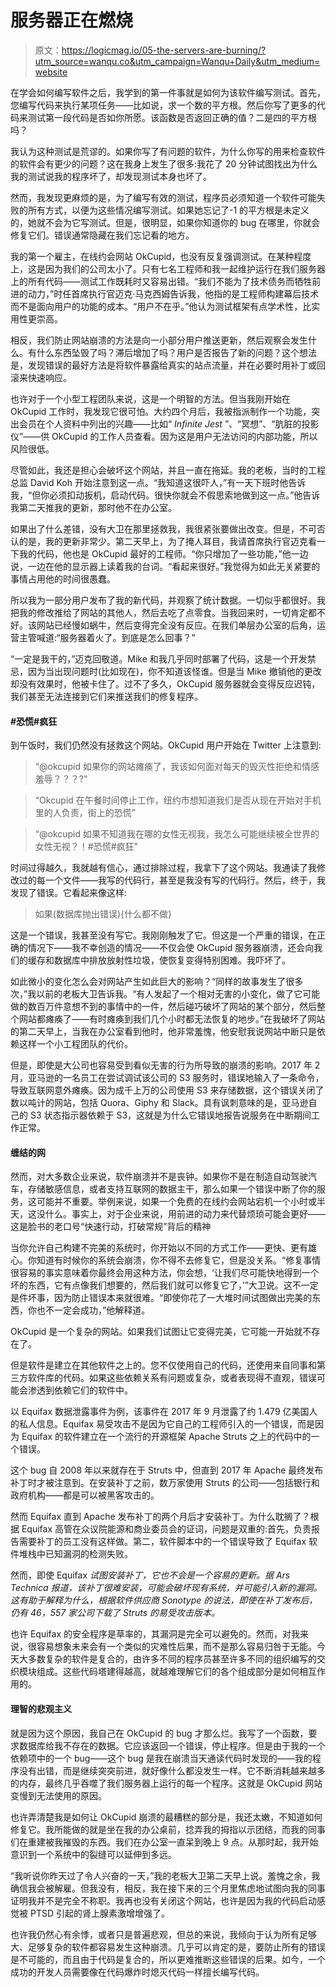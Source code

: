 # 服务器正在燃烧

> 原文：<https://logicmag.io/05-the-servers-are-burning/?utm_source=wanqu.co&utm_campaign=Wanqu+Daily&utm_medium=website>

在学会如何编写软件之后，我学到的第一件事就是如何为该软件编写测试。首先，您编写代码来执行某项任务——比如说，求一个数的平方根。然后你写了更多的代码来测试第一段代码是否如你所愿。该函数是否返回正确的值？二是四的平方根吗？

我认为这种测试是荒谬的。如果你写了有问题的软件，为什么你写的用来检查软件的软件会有更少的问题？这在我身上发生了很多:我花了 20 分钟试图找出为什么我的测试说我的程序坏了，却发现测试本身也坏了。

然而，我发现更麻烦的是，为了编写有效的测试，程序员必须知道一个软件可能失败的所有方式，以便为这些情况编写测试。如果她忘记了-1 的平方根是未定义的，她就不会为它写测试。但是，很明显，如果你知道你的 bug 在哪里，你就会修复它们。错误通常隐藏在我们忘记看的地方。

我的第一个雇主，在线约会网站 OkCupid，也没有反复强调测试。在某种程度上，这是因为我们的公司太小了。只有七名工程师和我一起维护运行在我们服务器上的所有代码——测试工作既耗时又容易出错。“我们不能为了技术债务而牺牲前进的动力，”时任首席执行官迈克·马克西姆告诉我，他指的是工程师构建幕后技术而不是面向用户的功能的成本。“用户不在乎。”他认为测试框架有点学术性，比实用性更崇高。

相反，我们防止网站崩溃的方法是向一小部分用户推送更新，然后观察会发生什么。有什么东西坠毁了吗？滞后增加了吗？用户是否报告了新的问题？这个想法是，发现错误的最好方法是将软件暴露给真实的站点流量，并在必要时用补丁或回滚来快速响应。

也许对于一个小型工程团队来说，这是一个明智的方法。但当我刚开始在 OkCupid 工作时，我发现它很可怕。大约四个月后，我被指派制作一个功能，突出会员在个人资料中列出的兴趣——比如“ *Infinite Jest* ”、“冥想”、“肮脏的投影仪”——供 OkCupid 的工作人员查看。因为这是用户无法访问的内部功能，所以风险很低。

尽管如此，我还是担心会破坏这个网站，并且一直在拖延。我的老板，当时的工程总监 David Koh 开始注意到这一点。“我知道这很吓人，”有一天下班时他告诉我，“但你必须扣动扳机，启动代码。很快你就会不假思索地做到这一点。”他告诉我第二天推我的更新，那时他不在办公室。

如果出了什么差错，没有大卫在那里拯救我，我很紧张要做出改变。但是，不可否认的是，我的更新非常少。第二天早上，为了掩人耳目，我请首席执行官迈克看一下我的代码，他也是 OkCupid 最好的工程师。“你只增加了一些功能，”他一边说，一边在他的显示器上读着我的台词。“看起来很好。”我觉得为如此无关紧要的事情占用他的时间很愚蠢。

所以我为一部分用户发布了我的新代码，并观察了统计数据。一切似乎都很好。我把我的修改推给了网站的其他人，然后去吃了点零食。当我回来时，一切肯定都不好。该网站已经慢如蜗牛，然后变得完全没有反应。在我们单层办公室的后角，运营主管喊道:“服务器着火了。到底是怎么回事？”

“一定是我干的，”迈克回敬道。Mike 和我几乎同时部署了代码，这是一个开发禁忌，因为当出现问题时(比如现在)，你不知道该怪谁。但是当 Mike 撤销他的更改却没有效果时，他被卡住了。过不了多久，OkCupid 服务器就会变得反应迟钝，我们甚至无法连接到它们来推送我们的修复程序。

#### #恐慌#疯狂

到午饭时，我们仍然没有拯救这个网站。OkCupid 用户开始在 Twitter 上注意到:

> “@okcupid 如果你的网站瘫痪了，我该如何面对每天的毁灭性拒绝和情感羞辱？？？?"

> “Okcupid 在午餐时间停止工作，纽约市想知道我们是否从现在开始对手机里的人负责，街上的恐慌”

> “@okcupid 如果不知道我在哪的女性无视我，我怎么可能继续被全世界的女性无视？！#恐慌#疯狂"

时间过得越久，我就越有信心，通过排除过程，我拿下了这个网站。我通读了我修改过的每一个文件——我写的代码行，甚至是我没有写的代码行。然后，终于，我发现了错误。它看起来像这样:

> 如果(数据库抛出错误){什么都不做}

这是一个错误，我甚至没有写它。我刚刚触发了它。但这是一个严重的错误，在正确的情况下——我不幸创造的情况——不仅会使 OkCupid 服务器崩溃，还会向我们的缓存和数据库中排放放射性垃圾，使恢复变得特别困难。我吓坏了。

如此微小的变化怎么会对网站产生如此巨大的影响？“同样的故事发生了很多次，”我以前的老板大卫告诉我。“有人发起了一个相对无害的小变化，做了它可能做的数百万件意想不到的事情中的一件，然后碰巧破坏了网站的某个部分，然后整个网站都瘫痪了——有时瘫痪到我们几个小时都无法恢复的地步。”在我破坏了网站的第二天早上，当我在办公室看到他时，他非常羞愧，他安慰我说网站中断只是依赖这样一个小工程团队的代价。

但是，即使是大公司也容易受到看似无害的行为所导致的崩溃的影响。2017 年 2 月，亚马逊的一名员工在尝试调试该公司的 S3 服务时，错误地输入了一条命令，导致互联网意外瘫痪。因为成千上万的公司使用 S3 来存储数据，这个错误关闭了数以吨计的网站，包括 Quora、Giphy 和 Slack。具有讽刺意味的是，亚马逊自己的 S3 状态指示器依赖于 S3，这就是为什么它错误地报告说服务在中断期间工作正常。

#### 缠结的网

然而，对大多数企业来说，软件崩溃并不是丧钟。如果你不是在制造自动驾驶汽车，存储敏感信息，或者支持互联网的数据主干，那么如果一个错误中断了你的服务，这可能并不重要。举例来说，如果一个免费的在线约会网站宕机一个小时或半天，这没什么。事实上，对于企业来说，用前进的动力来代替烦琐可能会更好——这是脸书的老口号“快速行动，打破常规”背后的精神

当你允许自己构建不完美的系统时，你开始以不同的方式工作——更快、更有雄心。你知道有时候你的系统会崩溃，你不得不去修复它，但是没关系。“修复事情很容易的事实意味着你最终会用这种方法，你会想，‘让我们尽可能快地得到一个坏的东西，它有点像我们想要的，然后我们就可以修复它了，’”大卫说。这不一定是件坏事，因为防止错误本来就很难。“即使你花了一大堆时间试图做出完美的东西，你也不一定会成功，”他解释道。

OkCupid 是一个复杂的网站。如果我们试图让它变得完美，它可能一开始就不存在了。

但是软件是建立在其他软件之上的。您不仅使用自己的代码，还使用来自同事和第三方软件库的代码。如果这些依赖关系有问题或复杂，或者表现得不直观，错误可能会渗透到依赖它们的软件中。

以 Equifax 数据泄露事件为例，该事件在 2017 年 9 月泄露了约 1.479 亿美国人的私人信息。Equifax 易受攻击不是因为它自己的工程师引入的一个错误，而是因为 Equifax 的软件建立在一个流行的开源框架 Apache Struts 之上的代码中的一个错误。

这个 bug 自 2008 年以来就存在于 Struts 中，但直到 2017 年 Apache 最终发布补丁时才被注意到。在安装补丁之前，数万家使用 Struts 的公司——包括银行和政府机构——都是可以被黑客攻击的。

然而 Equifax 直到 Apache 发布补丁的两个月后才安装补丁。为什么耽搁了？根据 Equifax 高管在众议院能源和商业委员会的证词，问题是双重的:首先，负责报告需要补丁的员工没有这样做。第二，软件脚本中的一个错误导致了 Equifax 软件堆栈中已知漏洞的检测失败。

然而，即使 Equifax *试图安装补丁，它也不会是一个容易的更新。据 *Ars Technica* 报道，该补丁很难安装，可能会破坏现有系统，并可能引入新的漏洞。这有助于解释为什么，根据软件供应商 Sonotype 的说法，即使在补丁发布后，仍有 46，557 家公司下载了 Struts 的易受攻击版本。*

也许 Equifax 的安全程序是草率的，其漏洞是完全可以避免的。然而，对我来说，很容易想象未来会有一个类似的灾难性后果，而不是那么容易归咎于无能。今天大多数复杂的软件是复合的，由许多不同的程序员甚至许多不同的组织编写的交织模块组成。这些代码塔建得越高，就越难理解它们的各个组成部分是如何相互作用的。

#### 理智的悲观主义

就是因为这个原因，我自己在 OkCupid 的 bug 才那么烂。我写了一个函数，要求数据库给我不存在的数据。它应该返回一个错误，停止程序。但是由于我的一个依赖项中的一个 bug——这个 bug 是我在崩溃当天通读代码时发现的——我的程序没有出错，而是继续突突前进，就好像什么都没发生一样。它不断消耗越来越多的内存，最终几乎吞噬了我们服务器上运行的每一个程序。这就是 OkCupid 网站变慢到无法使用的原因。

也许弄清楚我是如何让 OkCupid 崩溃的最糟糕的部分是，我还太嫩，不知道如何修复它。我所能做的就是坐在我的办公桌前，捻弄我的拇指以示团结，而我的同事们在重建被我摧毁的东西。我们在办公室一直呆到晚上 9 点。从那时起，我开始意识到一个系统中的裂缝可以延伸到多远。

“我听说你昨天过了令人兴奋的一天，”我的老板大卫第二天早上说。羞愧之余，我确信我会被解雇。但我没有，相反，我在接下来的三个月里焦虑地试图向我的同事证明我并不是完全不称职。我再也没有关闭这个网站，也许是因为我的代码启动感觉被 PTSD 引起的肾上腺素激增增强了。

也许我仍然心有余悸，或者只是普遍悲观，但总的来说，我倾向于认为所有足够大、足够复杂的软件都容易发生这种崩溃。几乎可以肯定的是，要防止所有的错误是不可能的，而且由于代码是复合的，所以更难推断这些错误的后果。如今，一个成功的开发人员需要像在代码爆炸时熄灭代码一样擅长编写代码。